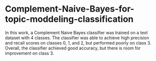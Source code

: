 # Complement-Naive-Bayes-for-topic-moddeling-classification
 In this work, a Complement Naive Bayes classifier was trained on a text dataset with 4 classes. The classifier was able to achieve high precision and recall scores on classes 0, 1, and 2, but performed poorly on class 3. Overall, the classifier achieved good accuracy, but there is room for improvement on class 3.
